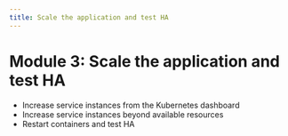 ```yaml
---
title: Scale the application and test HA
---
```


# Module 3: Scale the application and test HA
- Increase service instances from the Kubernetes dashboard
- Increase service instances beyond available resources
- Restart containers and test HA